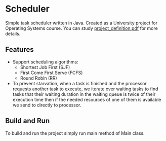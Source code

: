 # Scheduler
Simple task scheduler written in Java. Created as a University project for Operating Systems course. You can study [project_definition.pdf](https://github.com/sajjadroudi/turing-machine/blob/master/project_definition.pdf) for more details.

## Features

- Support scheduling algorithms:
  - Shortest Job First (SJF)
  - First Come First Serve (FCFS)
  - Round Robin (RR)
- To prevent starvation, when a task is finished and the processor requests another task to execute, we iterate over waiting tasks to find tasks that their waiting duration in the waiting queue is twice of their execution time then if the needed resources of one of them is available we send to directly to processor.

## Build and Run

To build and run the project simply run main method of Main class.

